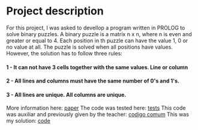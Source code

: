 # Project description
For this project, I was asked to devellop a program written in PROLOG to solve binary puzzles. A binary puzzle is a matrix n x n, where n is even and greater or equal to 4. Each position in th puzzle can have the value 1, 0 or no value at all. The puzzle is solved when all positions have values. However, the solution has to follow three rules:
#### 1 - It can not have 3 cells together with the same values. Line or column
#### 2 - All lines and columns must have the same number of 0's and 1's.
#### 3 - All lines are unique. All columns are unique.
More information here: [paper](paper.pdf)
The code was tested here: [tests](/public_tests)
This code was auxiliar and previously given by the teacher: [codigo comum](codigo_comum.pl)
This was my solution: [code](code.pl)
